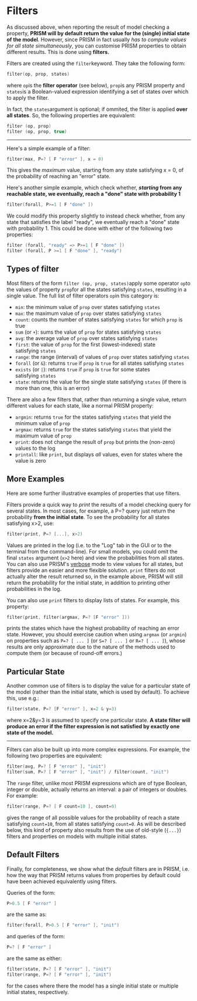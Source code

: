 # Filters
As discussed above, when reporting the result of model checking a property, **PRISM will by default return the value for the (single) initial state of the model**. However, since PRISM in fact usually *has to compute values for all state simultaneously*, you can customise PRISM properties to obtain different results. This is done using **filters.** 

Filters are created using the `filter`keyword. They take the following form:

```c
filter(op, prop, states)
```

where `op`is the **filter operator** (see below), `prop`is any PRISM property and `states`is a Boolean-valued expression identifying a set of states over which to apply the filter.

In fact, the `states`argument is optional; if ommited, the filter is applied **over all states**. So, the following properties are equivalent:

```c
filter (op, prop)
filter (op, prop, true)
```

---
Here's a simple example of a filter:

```c
filter(max, P=? [ F "error" ], x = 0)
```

This gives the *maximum* value, starting from any state satisfying x = 0, of the probability of reaching an "error" state.

Here's another simple example, which check whether, ***starting* from any reachable state, we eventually, reach a "done" state with probability 1**

```c
filter(forall, P>=1 [ F "done" ])
```

We could modify this property slightly to instead check whether, from any state that satisfies the label "ready", we eventually reach a "done" state with probability 1. This could be done with either of the following two properties: 


```c
filter (forall, "ready" => P>=1 [ F "done" ])
filter (forall, P >=1 [ F "done" ], "ready")
```

## Types of filter
Most filters of the form `filter (op, prop, states)`apply some operator `op`to the values of property `prop`for all the states satisfying `states`, resulting in a single value. The full list of filter operators `op`in this category is:

- `min`: the minimum value of `prop` over states satisfying `states`
- `max`: the maximum value of `prop` over states satisfying `states`
- `count`: counts the number of states satisfying `states` for which `prop` is true
- `sum` (or `+`): sums the value of `prop` for states satisfying `states`
- `avg`: the average value of `prop` over states satisfying `states`
- `first`: the value of `prop` for the first (lowest-indexed) state satisfying `states`
- `range`: the range (interval) of values of `prop` over states satisfying `states`
- `forall` (or `&`): returns `true` if `prop` is `true` for all states satisfying `states`
- `exists` (or `|`): returns `true` if `prop` is `true` for some states satisfying `states`
- `state`: returns the value for the single state satisfying `states` (if there is more than one, this is an error)

There are also a few filters that, rather than returning a single value, return different values for each state, like a normal PRISM property:

- `argmin`: returns `true` for the states satisfying `states` that yield the minimum value of `prop`
- `argmax`: returns `true` for the states satisfying `states` that yield the maximum value of `prop`
- `print`: does not change the result of `prop` but prints the (non-zero) values to the log
- `printall`: like `print`, but displays _all_ values, even for states where the value is zero

## More Examples

Here are some further illustrative examples of properties that use filters.

Filters provide a quick way to *print* the results of a model checking query for several states. In most cases, for example, a P=? query just return the probability **from the initial state**. To see the probability for all states satisfying x>2, use:

```c
filter(print, P=? [...], x>2)
```

Values are printed in the log (i.e. to the "Log" tab in the GUI or to the terminal from the command-line). For small models, you could omit the final `states` argument (`x>2` here) and view the probabilities from all states. You can also use PRISM's [verbose](https://www.prismmodelchecker.org/manual/ConfiguringPRISM/OtherOptions) mode to view values for all states, but filters provide an easier and more flexible solution. `print` filters do not actually alter the result returned so, in the example above, PRISM will still return the probability for the initial state, in addition to printing other probabilities in the log.

You can also use `print` filters to display lists of states. For example, this property:

```c
filter(print, filter(argmax, P=? [F "error" ]))
```

prints the states which have the highest probability of reaching an error state. However, you should exercise caution when using `argmax` (or `argmin`) on properties such as `P=? [ ... ]` (or `S=? [ ... ]` or `R=? [ ... ]`), whose results are only approximate due to the nature of the methods used to compute them (or because of round-off errors.)

## Particular State

Another common use of filters is to display the value for a particular state of the model (rather than the initial state, which is used by default). To achieve this, use e.g.:

```c
filter(state, P=? [F "error" ], x=2 & y=3)
``` 

where x=2&y=3 is assumed to specify one particular state. **A state filter will produce an error if the filter expression is not satisfied by exactly one state of the model.**

---
Filters can also be built up into more complex expressions. For example, the following two properties are equivalent:
```c
filter(avg, P=? [ F "error" ], "init")  
filter(sum, P=? [ F "error" ], "init") / filter(count, "init")
```

The `range` filter, unlike most PRISM expressions which are of type Boolean, integer or double, actually returns an interval: a pair of integers or doubles. For example:

```c
filter(range, P=? [ F count=10 ], count=0)
```

gives the range of all possible values for the probability of reach a state satisfying `count=10`, from all states satisfying `count=0`. As will be described below, this kind of property also results from the use of old-style (`{...}`) filters and properties on models with multiple initial states.

## Default Filters
Finally, for completeness, we show what the _default_ filters are in PRISM, i.e. how the way that PRISM returns values from properties by default could have been achieved equivalently using filters.

Queries of the form:
```c
P>0.5 [ F "error" ]
```

are the same as:
```c
filter(forall, P>0.5 [ F "error" ], "init")
```

and queries of the form:
```c
P=? [ F "error" ]
```

are the same as either:
```c
filter(state, P=? [ F "error" ], "init")  
filter(range, P=? [ F "error" ], "init")
```

for the cases where there the model has a single initial state or multiple initial states, respectively.

